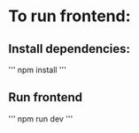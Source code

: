 # To run frontend:
## Install dependencies:
'''
npm install
'''
## Run frontend
'''
npm run dev
'''


